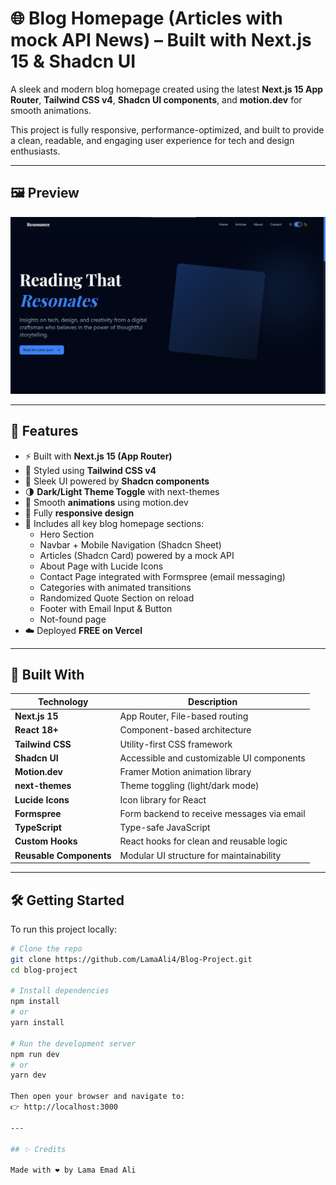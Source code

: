 # 🌐 Blog Homepage (Articles with mock API News) – Built with Next.js 15 & Shadcn UI

A sleek and modern blog homepage created using the latest **Next.js 15 App Router**, **Tailwind CSS v4**, **Shadcn UI components**, and **motion.dev** for smooth animations.

This project is fully responsive, performance-optimized, and built to provide a clean, readable, and engaging user experience for tech and design enthusiasts.

---

## 🖼️ Preview

![Blog Homepage Preview](./public/blog.png)

---

## 🚀 Features

- ⚡ Built with **Next.js 15 (App Router)**
- 🎨 Styled using **Tailwind CSS v4**
- 🧩 Sleek UI powered by **Shadcn components**
- 🌗 **Dark/Light Theme Toggle** with next-themes
- 🎥 Smooth **animations** using motion.dev
- 📱 Fully **responsive design**
- 📰 Includes all key blog homepage sections:
  - Hero Section
  - Navbar + Mobile Navigation (Shadcn Sheet)
  - Articles (Shadcn Card) powered by a mock API
  - About Page with Lucide Icons
  - Contact Page integrated with Formspree (email messaging)
  - Categories with animated transitions
  - Randomized Quote Section on reload
  - Footer with Email Input & Button
  - Not-found page
- ☁️ Deployed **FREE on Vercel**

---

## 🧪 Built With

| Technology              | Description                                |
| ----------------------- | ------------------------------------------ |
| **Next.js 15**          | App Router, File-based routing             |
| **React 18+**           | Component-based architecture               |
| **Tailwind CSS**        | Utility-first CSS framework                |
| **Shadcn UI**           | Accessible and customizable UI components  |
| **Motion.dev**          | Framer Motion animation library            |
| **next-themes**         | Theme toggling (light/dark mode)           |
| **Lucide Icons**        | Icon library for React                     |
| **Formspree**           | Form backend to receive messages via email |
| **TypeScript**          | Type-safe JavaScript                       |
| **Custom Hooks**        | React hooks for clean and reusable logic   |
| **Reusable Components** | Modular UI structure for maintainability   |

---

## 🛠️ Getting Started

To run this project locally:

```bash
# Clone the repo
git clone https://github.com/LamaAli4/Blog-Project.git
cd blog-project

# Install dependencies
npm install
# or
yarn install

# Run the development server
npm run dev
# or
yarn dev

Then open your browser and navigate to:
👉 http://localhost:3000

---

## ✨ Credits

Made with ❤️ by Lama Emad Ali
```
